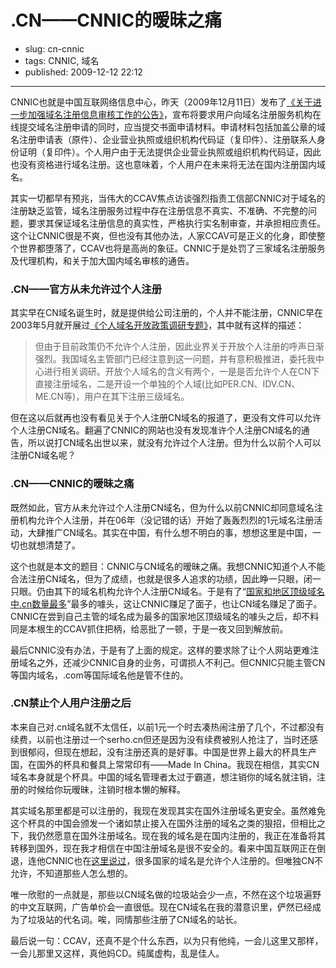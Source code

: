 # .CN——CNNIC的暧昧之痛

- slug: cn-cnnic
- tags: CNNIC, 域名
- published: 2009-12-12 22:12

----------

CNNIC也就是中国互联网络信息中心，昨天（2009年12月11日）发布了[《关于进一步加强域名注册信息审核工作的公告》][1]，宣布将要求用户向域名注册服务机构在线提交域名注册申请的同时，应当提交书面申请材料。申请材料包括加盖公章的域名注册申请表（原件）、企业营业执照或组织机构代码证（复印件）、注册联系人身份证明（复印件）。个人用户由于无法提供企业营业执照或组织机构代码证，因此也没有资格进行域名注册。这也意味着，个人用户在未来将无法在国内注册国内域名。

其实一切都早有预兆，当伟大的CCAV焦点访谈强烈指责工信部CNNIC对于域名的注册缺乏监管，域名注册服务过程中存在注册信息不真实、不准确、不完整的问题，要求其保证域名注册信息的真实性，严格执行实名制审查，并承担相应责任。这个让CNNIC很是不爽，但也没有其他办法，人家CCAV可是正义的化身，即使整个世界都堕落了，CCAV也将是高尚的象征。CNNIC于是处罚了三家域名注册服务及代理机构，和关于加大国内域名审核的通告。

### .CN——官方从未允许过个人注册

其实早在CN域名诞生时，就是提供给公司注册的，个人并不能注册，CNNIC早在2003年5月就开展过[《个人域名开放政策调研专题》][2]，其中就有这样的描述：

>但由于目前政策仍不允许个人注册，因此业界关于开放个人注册的呼声日渐强烈。我国域名主管部门已经注意到这一问题，并有意积极推进，委托我中心进行相关调研。开放个人域名的含义有两个，一是是否允许个人在CN下直接注册域名，二是开设一个单独的个人域(比如PER.CN、IDV.CN、ME.CN等)，用户在其下注册三级域名。

但在这以后就再也没有看见关于个人注册CN域名的报道了，更没有文件可以允许个人注册CN域名。翻遍了CNNIC的网站也没有发现准许个人注册CN域名的通告，所以说打CN域名出世以来，就没有允许过个人注册。但为什么以前个人可以注册CN域名呢？

### .CN——CNNIC的暧昧之痛

既然如此，官方从未允许过个人注册CN域名，但为什么以前CNNIC却同意域名注册机构允许个人注册，并在06年（没记错的话）开始了轰轰烈烈的1元域名注册活动，大肆推广CN域名。其实在中国，有什么想不明白的事，想想这里是中国，一切也就想清楚了。

这个也就是本文的题目：CNNIC与CN域名的暧昧之痛。我想CNNIC知道个人不能合法注册CN域名，但为了成绩，也就是很多人追求的功绩，因此睁一只眼，闭一只眼。仍由其下的域名机构允许个人注册CN域名。于是有了“[国家和地区顶级域名中.cn数量最多][3]”最多的噱头，这让CNNIC赚足了面子，也让CN域名赚足了面子。CNNIC在尝到自己主管的域名成为最多的国家地区顶级域名的噱头之后，却不料同是本根生的CCAV抓住把柄，给恶批了一顿，于是一夜又回到解放前。

最后CNNIC没有办法，于是有了上面的规定。这样的要求除了让个人网站更难注册域名之外，还减少CNNIC自身的业务，可谓损人不利己。但CNNIC只能主管CN等国内域名，.com等国际域名他是管不住的。

### .CN禁止个人用户注册之后

本来自己对.cn域名就不太信任，以前1元一个时去凑热闹注册了几个，不过都没有续费，以前也注册过一个serho.cn但还是因为没有续费被别人抢注了，当时还感到很郁闷，但现在想起，没有注册还真的是好事。中国是世界上最大的杯具生产国，在国外的杯具和餐具上常常印有——Made In China。我现在相信，其实CN域名本身就是个杯具。中国的域名管理者太过于霸道，想注销你的域名就注销，注册的时候给你玩暧昧，注销时根本懒的解释。

其实域名那里都是可以注册的，我现在发现其实在国外注册域名更安全。虽然难免这个杯具的中国会颁发一个诸如禁止接入在国外注册的域名之类的狠招，但相比之下，我仍然愿意在国外注册域名。现在我的域名是在国内注册的，我正在准备将其转移到国外，现在我才相信在中国注册域名是很不安全的。看来中国互联网正在倒退，连他CNNIC也在[这里说过][4]，很多国家的域名是允许个人注册的。但唯独CN不允许，不知道那些人怎么想的。

唯一欣慰的一点就是，那些以CN域名做的垃圾站会少一点，不然在这个垃圾遍野的中文互联网，广告单价会一直很低。现在CN域名在我的潜意识里，俨然已经成为了垃圾站的代名词。唉，同情那些注册了CN域名的站长。

最后说一句：CCAV，还真不是个什么东西，以为只有他纯，一会儿这里又那样，一会儿那里又这样，真他妈CD。纯属虚构，乱是佳人。

[1]: http://www.cnnic.net.cn/html/Dir/2009/12/11/5749.htm
[2]: http://www.cnnic.cn/html/Dir/2003/10/14/0791.htm
[3]: http://tech.sina.com.cn/i/2009-03-03/17232875718.shtml
[4]: http://www.cnnic.cn/html/Dir/2003/10/15/0796.htm